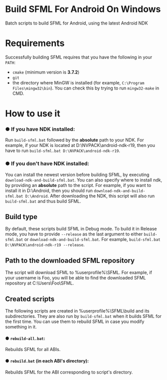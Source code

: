 ﻿# Build SFML For Android On Windows
Batch scripts to build SFML for Android, using the latest Android NDK

# Requirements

Successfully building SFML requires that you have the following in your `PATH`:
* `cmake` (minimum version is **3.7.2**)
* `git`
* the directory where MinGW is installed (for example, `C:\Program Files\mingw32\bin`). You can check this by trying to run `mingw32-make` in CMD.

# How to use it

### ● If you have NDK installed:

Run `build-sfml.bat` followed by the **absolute** path to your NDK. For example, if your NDK is located at D:\NVPACK\android-ndk-r19, then you have to run `build-sfml.bat D:\NVPACK\android-ndk-r19`.
        
### ● If you don't have NDK installed:

You can install the newest version before building SFML, by executing `download-ndk-and-build-sfml.bat`. You can also specify where to install ndk, by providing an **absolute** path to the script. For example, if you want to install it in D:\Android, then you should run `download-ndk-and-build-sfml.bat D:\Android`. After downloading the NDK, this script will also run `build-sfml.bat` and thus build SFML.

## Build type

By default, these scripts build SFML in Debug mode. To build it in Release mode, you have to provide `--release` as the last argument to either `build-sfml.bat` or `download-ndk-and-build-sfml.bat`. For example, `build-sfml.bat D:\NVPACK\android-ndk-r19 --release`.

## Path to the downloaded SFML repository

The script will download SFML to %userprofile%\SFML. For example, if your username is Foo, you will be able to find the downloaded SFML repository at C:\Users\Foo\SFML.

## Created scripts

The following scripts are created in %userprofile%\SFML\build and its subdirectories. They are also run by `build-sfml.bat` when it builds SFML for the first time. You can use them to rebuild SFML in case you modify something in it.

#### ● `rebuild-all.bat`: 
Rebuilds SFML for all ABIs.

#### ● `rebuild.bat` (in each ABI's directory): 
Rebuilds SFML for the ABI corresponding to script's directory.


